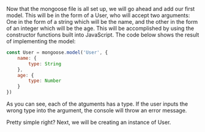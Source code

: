 <!--title={Creating a model in Mongoose.js}-->

Now that the mongoose file is all set up, we will go ahead and add our first model. This will be in the form of a User, who will accept two arguments: One in the form of a string which will be the name, and the other in the form of an integer which will be the age. This will be accomplished by using the constructor functions built into JavaScript. The code below shows the result of implementing the model:

```javascript
const User = mongoose.model('User', {
    name: {
        type: String
    },
    age: {
        type: Number
    }
})
```

As you can see, each of the atguments has a type. If the user inputs the wrong type into the argument, the console will throw an error message.

Pretty simple right? Next, we will be creating an instance of User.
